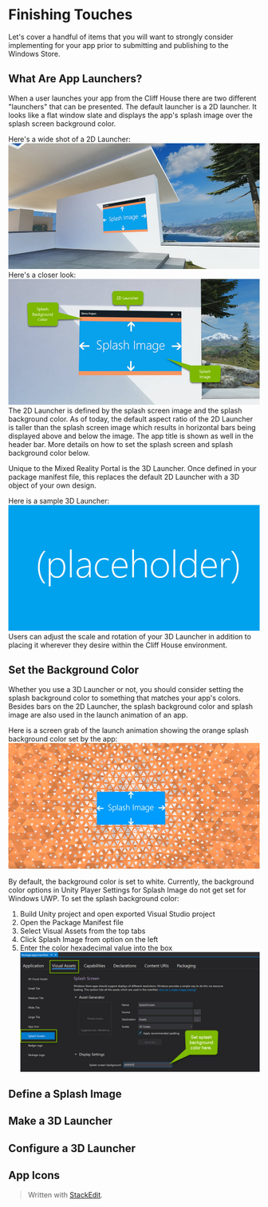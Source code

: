 # Finishing Touches
Let's cover a handful of items that you will want to strongly consider implementing for your app prior to submitting and publishing to the Windows Store. 

## What Are App Launchers?
When a user launches your app from the Cliff House there are two different "launchers" that can be presented. The default launcher is a 2D launcher. It looks like a flat window slate and displays the app's splash image over the splash screen background color.

Here's a wide shot of a 2D Launcher:
![2D Launcher](https://raw.githubusercontent.com/ericahlstrom/Doc-Temp/master/images/4-2DLauncher.jpg)
Here's a closer look:
![2D Launcher](https://raw.githubusercontent.com/ericahlstrom/Doc-Temp/master/images/4-2DLauncher2.jpg)
The 2D Launcher is defined by the splash screen image and the splash background color. As of today, the default aspect ratio of the 2D Launcher is taller than the splash screen image which results in horizontal bars being displayed above and below the image. The app title is shown as well in the header bar. More details on how to set the splash screen and splash background color below.

Unique to the Mixed Reality Portal is the 3D Launcher. Once defined in your package manifest file, this replaces the default 2D Launcher with a 3D object of your own design.

Here is a sample 3D Launcher:
![Placeholder](https://raw.githubusercontent.com/ericahlstrom/Doc-Temp/master/images/Placeholder.jpg)
Users can adjust the scale and rotation of your 3D Launcher in addition to placing it wherever they desire within the Cliff House environment. 

## Set the Background Color
Whether you use a 3D Launcher or not, you should consider setting the splash background color to something that matches your app's colors. Besides bars on the 2D Launcher, the splash background color and splash image are also used in the launch animation of an app.

Here is a screen grab of the launch animation showing the orange splash background color set by the app:
![Background Color](https://raw.githubusercontent.com/ericahlstrom/Doc-Temp/master/images/4-BackgroundColor.jpg)

By default, the background color is set to white. Currently, the background color options in Unity Player Settings for Splash Image do not get set for Windows UWP. To set the splash background color:
 1. Build Unity project and open exported Visual Studio project
 2. Open the Package Manifest file
 3. Select Visual Assets from the top tabs
 4. Click Splash Image from option on the left
 5. Enter the color hexadecimal value into the box
![Set Background Color](https://raw.githubusercontent.com/ericahlstrom/Doc-Temp/master/images/4-SetBackgroundColor.jpg)

## Define a Splash Image

## Make a 3D Launcher

## Configure a 3D Launcher


## App Icons 


> Written with [StackEdit](https://stackedit.io/).
<!--stackedit_data:
eyJoaXN0b3J5IjpbLTE5MTI5MTIzNDhdfQ==
-->